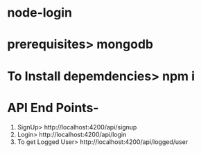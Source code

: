 # node-login
# prerequisites> mongodb
# To Install depemdencies> npm i
# API End Points- 
1. SignUp> http://localhost:4200/api/signup
2. Login> http://localhost:4200/api/login
3. To get Logged User> http://localhost:4200/api/logged/user
                    
